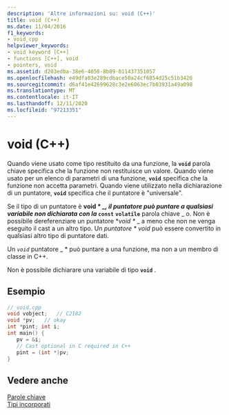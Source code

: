 ```yaml
---
description: 'Altre informazioni su: void (C++)'
title: void (C++)
ms.date: 11/04/2016
f1_keywords:
- void_cpp
helpviewer_keywords:
- void keyword [C++]
- functions [C++], void
- pointers, void
ms.assetid: d203edba-38e6-4056-8b89-011437351057
ms.openlocfilehash: e49dfa03e289cdbace50a24cf6854d25c51b3426
ms.sourcegitcommit: d6af41e42699628c3e2e6063ec7b03931a49a098
ms.translationtype: MT
ms.contentlocale: it-IT
ms.lasthandoff: 12/11/2020
ms.locfileid: "97213351"
---
```

# <a name="void-c"></a>void (C++)

Quando viene usato come tipo restituito da una funzione, la **`void`** parola chiave specifica che la funzione non restituisce un valore. Quando viene usato per un elenco di parametri di una funzione, **`void`** specifica che la funzione non accetta parametri. Quando viene utilizzato nella dichiarazione di un puntatore, **`void`** specifica che il puntatore è "universale".

Se il tipo di un puntatore è **void \* *_, il puntatore può puntare a qualsiasi variabile non dichiarata con la* `const`** **`volatile`** parola chiave _ o. Non è possibile dereferenziare un puntatore **void \** _ a meno che non ne venga eseguito il cast a un altro tipo. Un _*puntatore \* void*_ può essere convertito in qualsiasi altro tipo di puntatore dati.

Un *`void`* puntatore _ * può puntare a una funzione, ma non a un membro di classe in C++.

Non è possibile dichiarare una variabile di tipo **`void`** .

## <a name="example"></a>Esempio

```cpp
// void.cpp
void vobject;   // C2182
void *pv;   // okay
int *pint; int i;
int main() {
   pv = &i;
   // Cast optional in C required in C++
   pint = (int *)pv;
}
```

## <a name="see-also"></a>Vedere anche

[Parole chiave](../cpp/keywords-cpp.md)<br/>
[Tipi incorporati](../cpp/fundamental-types-cpp.md)
